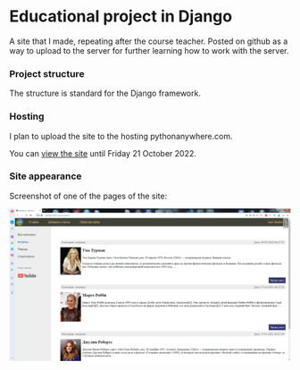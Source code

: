 # Educational project in Django
A site that I made, repeating after the course teacher. Posted on github as a way to upload to the server for further learning how to work with the server.

### Project structure
The structure is standard for the Django framework.

### Hosting
I plan to upload the site to the hosting pythonanywhere.com.

You can <a href="http://alexpod.pythonanywhere.com">view the site</a> until Friday 21 October 2022.

### Site appearance
Screenshot of one of the pages of the site:
<p><img src="screenshot.png" width=1000></p>
   

